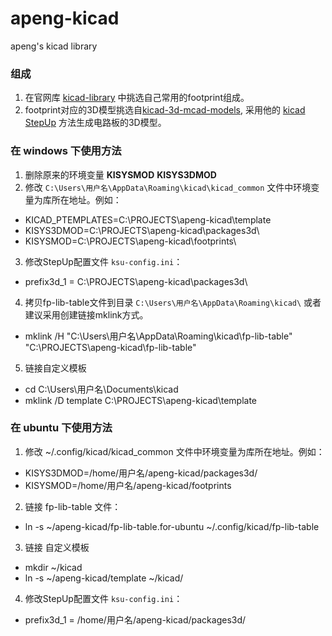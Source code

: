 # apeng-kicad
apeng's kicad library

### 组成
1. 在官网库 [kicad-library](https://github.com/KiCad/kicad-library/) 中挑选自己常用的footprint组成。
2. footprint对应的3D模型挑选自[kicad-3d-mcad-models](https://github.com/easyw/kicad-3d-mcad-models), 采用他的 [kicad StepUp](https://sourceforge.net/projects/kicadstepup/) 方法生成电路板的3D模型。

### 在 windows 下使用方法
1. 删除原来的环境变量 **KISYSMOD** **KISYS3DMOD**
2. 修改 `C:\Users\用户名\AppData\Roaming\kicad\kicad_common` 文件中环境变量为库所在地址。例如：
 - KICAD_PTEMPLATES=C:\\PROJECTS\\apeng-kicad\\template
 - KISYS3DMOD=C:\\PROJECTS\\apeng-kicad\\packages3d\\
 - KISYSMOD=C:\\PROJECTS\\apeng-kicad\\footprints\\
3. 修改StepUp配置文件 `ksu-config.ini`：
 - prefix3d_1 = C:\PROJECTS\apeng-kicad\packages3d\ 
4. 拷贝fp-lib-table文件到目录 `C:\Users\用户名\AppData\Roaming\kicad\` 或者建议采用创建链接mklink方式。
 - mklink /H "C:\Users\用户名\AppData\Roaming\kicad\fp-lib-table" "C:\PROJECTS\apeng-kicad\fp-lib-table"
5. 链接自定义模板
 - cd C:\Users\用户名\Documents\kicad
 - mklink /D template C:\PROJECTS\apeng-kicad\template
 
### 在 ubuntu 下使用方法
1. 修改 ~/.config/kicad/kicad_common 文件中环境变量为库所在地址。例如：
 - KISYS3DMOD=/home/用户名/apeng-kicad/packages3d/
 - KISYSMOD=/home/用户名/apeng-kicad/footprints
2. 链接 fp-lib-table 文件：
 - ln -s ~/apeng-kicad/fp-lib-table.for-ubuntu ~/.config/kicad/fp-lib-table
3. 链接 自定义模板
 - mkdir ~/kicad
 - ln -s ~/apeng-kicad/template ~/kicad/
4. 修改StepUp配置文件 `ksu-config.ini`：
 - prefix3d_1 = /home/用户名/apeng-kicad/packages3d/
